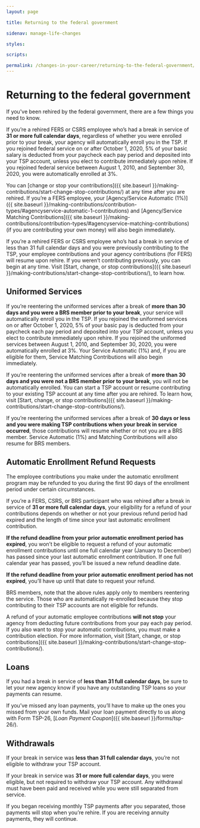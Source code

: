 ```yaml
---
layout: page

title: Returning to the federal government

sidenav: manage-life-changes

styles:

scripts:

permalink: /changes-in-your-career/returning-to-the-federal-government/
---
```


# Returning to the federal government

If you've been rehired by the federal government, there are a few things you need to know.

If you’re a rehired FERS or CSRS employee who’s had a break in service of **31 or more full calendar days**, regardless of whether you were enrolled prior to your break, your agency will automatically enroll you in the TSP. If you rejoined federal service on or after October 1, 2020, 5% of your basic salary is deducted from your paycheck each pay period and deposited into your TSP account, unless you elect to contribute immediately upon rehire. If you rejoined federal service between August 1, 2010, and September 30, 2020, you were automatically enrolled at 3%.

You can [change or stop your contributions]({{ site.baseurl }}/making-contributions/start-change-stop-contributions/) at any time after you are rehired. If you’re a FERS employee, your [Agency/Service Automatic (1%)]({{ site.baseurl }}/making-contributions/contribution-types/#agencyservice-automatic-1-contributions) and [Agency/Service Matching Contributions]({{ site.baseurl }}/making-contributions/contribution-types/#agencyservice-matching-contributions) (if you are contributing your own money) will also begin immediately.

If you’re a rehired FERS or CSRS employee who’s had a break in service of less than 31 full calendar days and you were previously contributing to the TSP, your employee contributions and your agency contributions (for FERS) will resume upon rehire. If you weren’t contributing previously, you can begin at any time. Visit [Start, change, or stop contributions]({{ site.baseurl }}/making-contributions/start-change-stop-contributions/), to learn how.

## Uniformed Services

If you’re reentering the uniformed services after a break of **more than 30 days and you were a BRS member prior to your break**, your service will automatically enroll you in the TSP. If you rejoined the uniformed services on or after October 1, 2020, 5% of your basic pay is deducted from your paycheck each pay period and deposited into your TSP account, unless you elect to contribute immediately upon rehire. If you rejoined the uniformed services between August 1, 2010, and September 30, 2020, you were automatically enrolled at 3%. Your Service Automatic (1%) and, if you are eligible for them, Service Matching Contributions will also begin immediately.

If you’re reentering the uniformed services after a break of **more than 30 days and you were not a BRS member prior to your break**, you will not be automatically enrolled. You can start a TSP account or resume contributing to your existing TSP account at any time after you are rehired. To learn how, visit [Start, change, or stop contributions]({{ site.baseurl }}/making-contributions/start-change-stop-contributions/).

If you’re reentering the uniformed services after a break of **30 days or less and you were making TSP contributions when your break in service occurred**, those contributions will resume whether or not you are a BRS member. Service Automatic (1%) and Matching Contributions will also resume for BRS members.

## Automatic Enrollment Refund Requests

The employee contributions you make under the automatic enrollment program may be refunded to you during the first 90 days of the enrollment period under certain circumstances.

If you’re a FERS, CSRS, or BRS participant who was rehired after a break in service of **31 or more full calendar days**, your eligibility for a refund of your contributions depends on whether or not your previous refund period had expired and the length of time since your last automatic enrollment contribution.

**If the refund deadline from your prior automatic enrollment period has expired**, you won’t be eligible to request a refund of your automatic enrollment contributions until one full calendar year (January to December) has passed since your last automatic enrollment contribution. If one full calendar year has passed, you’ll be issued a new refund deadline date.

**If the refund deadline from your prior automatic enrollment period has not expired**, you’ll have up until that date to request your refund.

BRS members, note that the above rules apply only to members reentering the service. Those who are automatically re-enrolled because they stop contributing to their TSP accounts are not eligible for refunds.

A refund of your automatic employee contributions **will not stop** your agency from deducting future contributions from your pay each pay period. If you also want to stop your automatic contributions, you must make a contribution election. For more information, visit [Start, change, or stop contributions]({{ site.baseurl }}/making-contributions/start-change-stop-contributions/).

## Loans

If you had a break in service of **less than 31 full calendar days**, be sure to let your new agency know if you have any outstanding TSP loans so your payments can resume.

If you’ve missed any loan payments, you’ll have to make up the ones you missed from your own funds. Mail your loan payment directly to us along with Form TSP-26, [*Loan Payment Coupon*]({{ site.baseurl }}/forms/tsp-26/).

## Withdrawals

If your break in service was **less than 31 full calendar days**, you’re not eligible to withdraw your TSP account.

If your break in service was **31 or more full calendar days**, you were eligible, but not required to withdraw your TSP account. Any withdrawal must have been paid and received while you were still separated from service.

If you began receiving monthly TSP payments after you separated, those payments will stop when you’re rehire. If you are receiving annuity payments, they will continue.


<!-- CONTENT END -->
